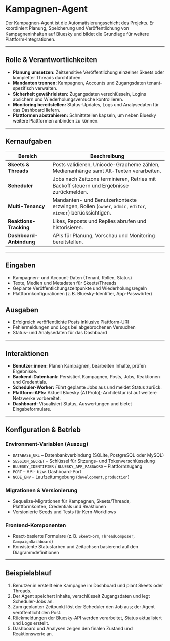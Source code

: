 # Kampagnen-Agent

Der Kampagnen-Agent ist die Automatisierungsschicht des Projekts. Er koordiniert Planung, Speicherung und Veröffentlichung von Kampagneninhalten auf Bluesky und bildet die Grundlage für weitere Plattform-Integrationen.

---

## Rolle & Verantwortlichkeiten

- **Planung umsetzen:** Zeitsensitive Veröffentlichung einzelner Skeets oder kompletter Threads durchführen.
- **Mandanten trennen:** Kampagnen, Accounts und Zugangsdaten tenant-spezifisch verwalten.
- **Sicherheit gewährleisten:** Zugangsdaten verschlüsseln, Logins absichern und Wiederholungsversuche kontrollieren.
- **Monitoring bereitstellen:** Status-Updates, Logs und Analysedaten für das Dashboard liefern.
- **Plattformen abstrahieren:** Schnittstellen kapseln, um neben Bluesky weitere Plattformen anbinden zu können.

---

## Kernaufgaben

| Bereich            | Beschreibung |
|--------------------|--------------|
| **Skeets & Threads** | Posts validieren, Unicode-Grapheme zählen, Medienanhänge samt Alt-Texten verarbeiten. |
| **Scheduler**        | Jobs nach Zeitzone terminieren, Retries mit Backoff steuern und Ergebnisse zurückmelden. |
| **Multi-Tenancy**    | Mandanten- und Benutzerkontexte erzwingen, Rollen (`owner`, `admin`, `editor`, `viewer`) berücksichtigen. |
| **Reaktions-Tracking** | Likes, Reposts und Replies abrufen und historisieren. |
| **Dashboard-Anbindung** | APIs für Planung, Vorschau und Monitoring bereitstellen. |

---

## Eingaben

- Kampagnen- und Account-Daten (Tenant, Rollen, Status)
- Texte, Medien und Metadaten für Skeets/Threads
- Geplante Veröffentlichungszeitpunkte und Wiederholungsregeln
- Plattformkonfigurationen (z. B. Bluesky-Identifier, App-Passwörter)

## Ausgaben

- Erfolgreich veröffentlichte Posts inklusive Plattform-URI
- Fehlermeldungen und Logs bei abgebrochenen Versuchen
- Status- und Analysedaten für das Dashboard

---

## Interaktionen

- **Benutzer:innen:** Planen Kampagnen, bearbeiten Inhalte, prüfen Ergebnisse.
- **Backend-Datenbank:** Persistiert Kampagnen, Posts, Jobs, Reaktionen und Credentials.
- **Scheduler-Worker:** Führt geplante Jobs aus und meldet Status zurück.
- **Plattform-APIs:** Aktuell Bluesky (ATProto); Architektur ist auf weitere Netzwerke vorbereitet.
- **Dashboard:** Visualisiert Status, Auswertungen und bietet Eingabeformulare.

---

## Konfiguration & Betrieb

### Environment-Variablen (Auszug)

- `DATABASE_URL` – Datenbankverbindung (SQLite, PostgreSQL oder MySQL)
- `SESSION_SECRET` – Schlüssel für Sitzungs- und Tokenverschlüsselung
- `BLUESKY_IDENTIFIER` / `BLUESKY_APP_PASSWORD` – Plattformzugang
- `PORT` – API- bzw. Dashboard-Port
- `NODE_ENV` – Laufzeitumgebung (`development`, `production`)

### Migrationen & Versionierung

- Sequelize-Migrationen für Kampagnen, Skeets/Threads, Plattformkonten, Credentials und Reaktionen
- Versionierte Seeds und Tests für Kern-Workflows

### Frontend-Komponenten

- React-basierte Formulare (z. B. `SkeetForm`, `ThreadComposer`, `CampaignDashboard`)
- Konsistente Statusfarben und Zeitachsen basierend auf den Diagrammdefinitionen

---

## Beispielablauf

1. Benutzer:in erstellt eine Kampagne im Dashboard und plant Skeets oder Threads.
2. Der Agent speichert Inhalte, verschlüsselt Zugangsdaten und legt Scheduler-Jobs an.
3. Zum geplanten Zeitpunkt löst der Scheduler den Job aus; der Agent veröffentlicht den Post.
4. Rückmeldungen der Bluesky-API werden verarbeitet, Status aktualisiert und Logs erstellt.
5. Dashboard und Analysen zeigen den finalen Zustand und Reaktionswerte an.
